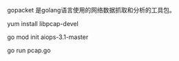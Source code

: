 gopacket 是golang语言使用的网络数据抓取和分析的工具包。


yum install libpcap-devel

go mod init aiops-3.1-master

go run pcap.go
